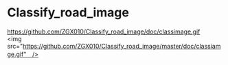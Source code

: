 # Classify_road_image
https://github.com/ZGX010/Classify_road_image/doc/classimage.gif <br>
<img src="https://github.com/ZGX010/Classify_road_image/master/doc/classiamge.gif"　/>
